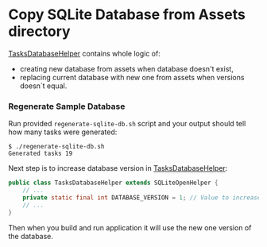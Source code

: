 # Copy SQLite Database from Assets directory

[TasksDatabaseHelper](src/main/java/pl/kibao/demo/sqliteassets/persistence/TasksDatabaseHelper.java)
contains whole logic of:
- creating new database from assets when database doesn't exist,
- replacing current database with new one from assets when versions doesn\`t equal.

### Regenerate Sample Database

Run provided `regenerate-sqlite-db.sh` script and your output should tell how many tasks were
generated:

```
$ ./regenerate-sqlite-db.sh
Generated tasks 19
```

Next step is to increase database version in [TasksDatabaseHelper](src/main/java/pl/kibao/demo/sqliteassets/persistence/TasksDatabaseHelper.java):

```java
public class TasksDatabaseHelper extends SQLiteOpenHelper {
    // ...
    private static final int DATABASE_VERSION = 1; // Value to increase
    // ...
}
```

Then when you build and run application it will use the new one version of the database.
